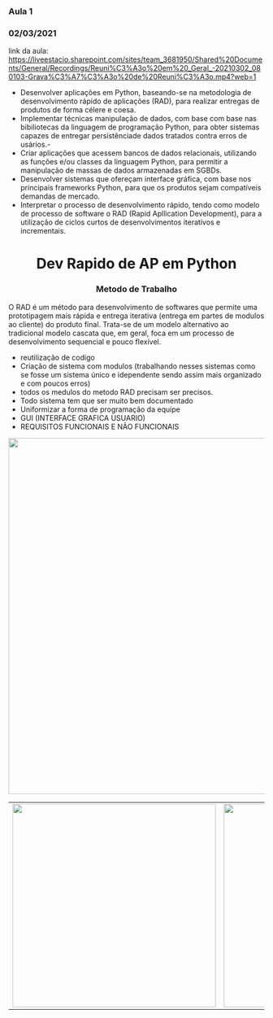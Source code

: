 ### Aula 1
### 02/03/2021

link da aula: https://liveestacio.sharepoint.com/sites/team_3681950/Shared%20Documents/General/Recordings/Reuni%C3%A3o%20em%20_Geral_-20210302_080103-Grava%C3%A7%C3%A3o%20de%20Reuni%C3%A3o.mp4?web=1

- Desenvolver aplicações em Python, baseando-se na metodologia de desenvolvimento rápido de aplicações (RAD), para realizar entregas de produtos de forma célere e coesa.
- Implementar técnicas manipulação de dados, com base com base nas bibiliotecas da linguagem de programação Python, para obter sistemas capazes de entregar persistênciade dados tratados contra erros de usários.-
-  Criar aplicações que acessem bancos de dados relacionais, utilizando as funções e/ou classes da linguagem Python, para permitir a manipulação de massas de dados armazenadas em SGBDs.
- Desenvolver sistemas que ofereçam interface gráfica, com base nos principais frameworks Python, para que os produtos sejam compatíveis demandas de mercado.
- Interpretar o processo de desenvolvimento rápido, tendo como modelo de processo de software o RAD (Rapid Apllication Development), para a utilização de ciclos curtos de desenvolvimentos iterativos e incrementais.

<h1 ALIGN="center"> Dev Rapido de AP em Python </h1>
<h3 ALIGN="center"> Metodo de Trabalho </h3>

O RAD é um método para desenvolvimento de softwares que permite uma prototipagem mais rápida e entrega iterativa (entrega em partes de modulos ao cliente) do produto final. Trata-se de um modelo alternativo ao tradicional modelo cascata que, em geral, foca em um processo de desenvolvimento sequencial e pouco flexível.

- reutilização de codigo
- Criação de sistema com modulos (trabalhando nesses sistemas como se fosse um sistema único e idependente sendo assim mais organizado e com poucos erros)
- todos os medulos do metodo RAD precisam ser precisos.
- Todo sistema tem que ser muito bem documentado
- Uniformizar a forma de programação da equipe
- GUI (INTERFACE GRAFICA USUARIO)
- REQUISITOS FUNCIONAIS E NÃO FUNCIONAIS
<img src="https://user-images.githubusercontent.com/61218420/110301558-f67c4400-7fd6-11eb-9f6a-9d73bb707423.png" width="700">
<table>
  <tr>
    <td><img src="https://user-images.githubusercontent.com/61218420/110301958-7c988a80-7fd7-11eb-836c-85dda215c79d.png" width="400"> </td>
    <td><img src="https://user-images.githubusercontent.com/61218420/110303543-43f9b080-7fd9-11eb-884a-43d511e724d4.png" width="400"> </td>
  </tr> 
</table>







